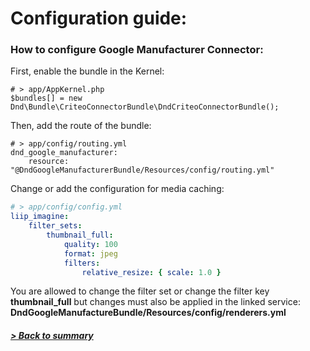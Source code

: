 # Configuration guide:

### How to configure Google Manufacturer Connector:

First, enable the bundle in the Kernel: 
```
# > app/AppKernel.php
$bundles[] = new Dnd\Bundle\CriteoConnectorBundle\DndCriteoConnectorBundle();
```
Then, add the route of the bundle:
```
# > app/config/routing.yml
dnd_google_manufacturer:
    resource: "@DndGoogleManufacturerBundle/Resources/config/routing.yml"
``` 
Change or add the configuration for media caching:
```yml
# > app/config/config.yml
liip_imagine:
    filter_sets:
        thumbnail_full:
            quality: 100
            format: jpeg
            filters:
                relative_resize: { scale: 1.0 }
```
You are allowed to change the filter set or change the filter key **thumbnail_full** but changes must also be applied in the linked service: **DndGoogleManufactureBundle/Resources/config/renderers.yml**

##### [> Back to summary](../summary.md)